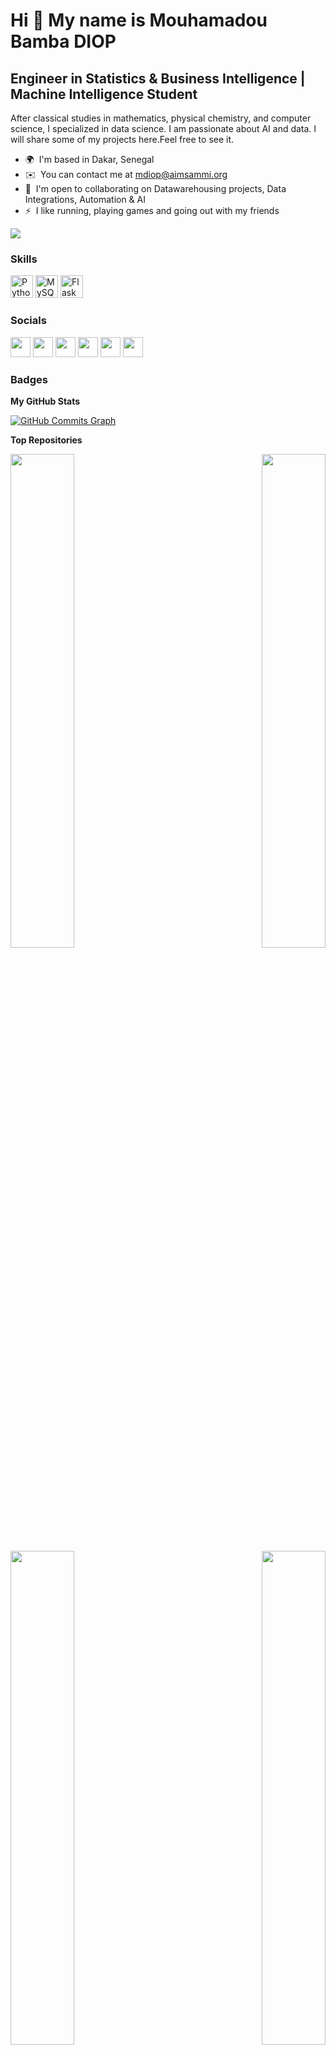 Hi 👋 My name is Mouhamadou Bamba DIOP
======================================

Engineer in Statistics & Business Intelligence | Machine Intelligence Student
-------------------------------------------------------------------------------------------------

After classical studies in mathematics, physical chemistry, and computer science, I specialized in data science. I am passionate about AI and data. I will share some of my projects here.Feel free to see it.

* 🌍  I'm based in Dakar, Senegal
* ✉️  You can contact me at [mdiop@aimsammi.org](mailto:mdiop@aimsammi.org)
* 🤝  I'm open to collaborating on Datawarehousing projects, Data Integrations, Automation & AI
* ⚡  I like running, playing games and going out with my friends

<a href="https://www.twitter.com/BambaSpoid" target="_blank" rel="noreferrer"><img
src="https://img.shields.io/twitter/follow/BambaSpoid?logo=twitter&style=for-the-badge&color=0891b2&labelColor=1c1917"
/></a>

### Skills

<p align="left">
<a href="https://www.python.org/" target="_blank" rel="noreferrer"><img src="https://raw.githubusercontent.com/danielcranney/readme-generator/main/public/icons/skills/python-colored.svg" width="36" height="36" alt="Python" /></a>
<a href="https://www.mysql.com/" target="_blank" rel="noreferrer"><img src="https://raw.githubusercontent.com/danielcranney/readme-generator/main/public/icons/skills/mysql-colored.svg" width="36" height="36" alt="MySQL" /></a>
<a href="https://flask.palletsprojects.com/en/2.0.x/" target="_blank" rel="noreferrer"><img src="https://raw.githubusercontent.com/danielcranney/readme-generator/main/public/icons/skills/flask-colored.svg" width="36" height="36" alt="Flask" /></a>
</p>


### Socials

<p align="left"> <a href="https://www.facebook.com/BambaSpoid" target="_blank" rel="noreferrer"><img src="https://raw.githubusercontent.com/danielcranney/readme-generator/main/public/icons/socials/facebook.svg" width="32" height="32" /></a> <a href="https://www.github.com/BambaSpoid" target="_blank" rel="noreferrer"><img src="https://raw.githubusercontent.com/danielcranney/readme-generator/main/public/icons/socials/github.svg" width="32" height="32" /></a> <a href="http://www.instagram.com/BambaSpoid" target="_blank" rel="noreferrer"><img src="https://raw.githubusercontent.com/danielcranney/readme-generator/main/public/icons/socials/instagram.svg" width="32" height="32" /></a> <a href="https://www.linkedin.com/in/mouhamadou-bamba-diop-234010196/" target="_blank" rel="noreferrer"><img src="https://raw.githubusercontent.com/danielcranney/readme-generator/main/public/icons/socials/linkedin.svg" width="32" height="32" /></a> <a href="http://www.medium.com/bambaspoid" target="_blank" rel="noreferrer"><img src="https://raw.githubusercontent.com/danielcranney/readme-generator/main/public/icons/socials/medium.svg" width="32" height="32" /></a> <a href="https://www.twitter.com/BambaSpoid" target="_blank" rel="noreferrer"><img src="https://raw.githubusercontent.com/danielcranney/readme-generator/main/public/icons/socials/twitter.svg" width="32" height="32" /></a></p>

### Badges

<b>My GitHub Stats</b>

<a href="http://www.github.com/BambaSpoid"><img src="https://activity-graph.herokuapp.com/graph?username=BambaSpoid&bg_color=1c1917&color=ffffff&line=0891b2&point=ffffff&area_color=1c1917&area=true&hide_border=true&custom_title=GitHub%20Commits%20Graph" alt="GitHub Commits Graph" /></a>

<b>Top Repositories</b>

<div width="100%" align="center"><a href="https://github.com/BambaSpoid/Web-Scraping-Python" align="left"><img align="left" width="45%" src="https://github-readme-stats.vercel.app/api/pin/?username=BambaSpoid&repo=Web-Scraping-Python&title_color=0891b2&text_color=ffffff&icon_color=0891b2&bg_color=1c1917&hide_border=true&locale=en" /></a><a href="https://github.com/BambaSpoid/Machine-learning-algorithms-implementation-with-scikit-learn" align="right"><img align="right" width="45%" src="https://github-readme-stats.vercel.app/api/pin/?username=BambaSpoid&repo=Machine-learning-algorithms-implementation-with-scikit-learn&title_color=0891b2&text_color=ffffff&icon_color=0891b2&bg_color=1c1917&hide_border=true&locale=en" /></a></div><br /><br /><br /><br /><br /><br /><br />

<br /><br /><br /><br /><br />

<div width="100%" align="center"><a href="https://github.com/BambaSpoid/KernelMethod" align="left"><img align="left" width="45%" src="https://github-readme-stats.vercel.app/api/pin/?username=BambaSpoid&repo=KernelMethod&title_color=0891b2&text_color=ffffff&icon_color=0891b2&bg_color=1c1917&hide_border=true&locale=en" /></a><a href="https://github.com/BambaSpoid/Spark-Scala-Project" align="right"><img align="right" width="45%" src="https://github-readme-stats.vercel.app/api/pin/?username=BambaSpoid&repo=Spark-Scala-Project&title_color=0891b2&text_color=ffffff&icon_color=0891b2&bg_color=1c1917&hide_border=true&locale=en" /></a></div>
